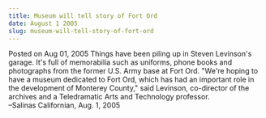 ```yaml
---
title: Museum will tell story of Fort Ord
date: August 1 2005
slug: museum-will-tell-story-of-fort-ord
---
```


 



<span class="date">Posted on Aug 01, 2005    </span>
Things have been piling up in Steven Levinson&apos;s garage. It&apos;s full
of memorabilia such as uniforms, phone books and photographs from
the former U.S. Army base at Fort Ord. &quot;We&apos;re hoping to have a
museum dedicated to Fort Ord, which has had an important role in
the development of Monterey County,&quot; said Levinson, co-director of
the archives and a Teledramatic Arts and Technology
professor.<br>
&#x2013;Salinas Californian, Aug. 1, 2005<br/></br>




 
